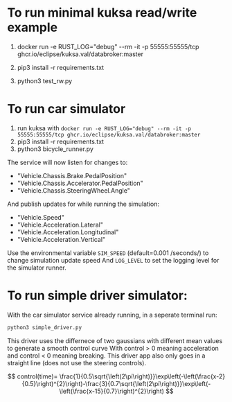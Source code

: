 # To run minimal kuksa read/write example

1) docker run -e RUST_LOG="debug" --rm -it -p 55555:55555/tcp ghcr.io/eclipse/kuksa.val/databroker:master

2) pip3 install -r requirements.txt

3) python3 test_rw.py


# To run car simulator 
1) run kuksa with `docker run -e RUST_LOG="debug" --rm -it -p 55555:55555/tcp ghcr.io/eclipse/kuksa.val/databroker:master`
2) pip3 install -r requirements.txt
3) python3 bicycle_runner.py

The service will now listen for changes to:
- "Vehicle.Chassis.Brake.PedalPosition"
- "Vehicle.Chassis.Accelerator.PedalPosition"
- "Vehicle.Chassis.SteeringWheel.Angle"

And publish updates for while running the simulation:

- "Vehicle.Speed"
- "Vehicle.Acceleration.Lateral"
- "Vehicle.Acceleration.Longitudinal"
- "Vehicle.Acceleration.Vertical"

Use the environmental variable `SIM_SPEED` (default=0.001 /seconds/) to change simulation update speed
And `LOG_LEVEL` to set the logging level for the simulator runner.

# To run simple driver simulator:

With the car simulator service already running, in a seperate terminal run:

```python
python3 simple_driver.py
```

This driver uses the differnece of two gaussians with different mean values to generate a smooth control curve
With control > 0 meaning acceleration and control < 0 meaning breaking. This driver app also only goes in a straight line
(does not use the steering controls).

$$
control(time)= \frac{1}{0.5\sqrt{\left(2\pi\right)}}\exp\left(-\left(\frac{x-2}{0.5}\right)^{2}\right)-\frac{3}{0.7\sqrt{\left(2\pi\right)}}\exp\left(-\left(\frac{x-15}{0.7}\right)^{2}\right)
$$


